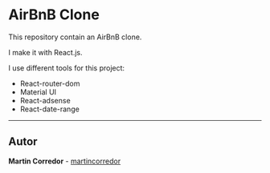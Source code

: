 # AirBnB Clone

This repository contain an AirBnB clone.

I make it with React.js.

I use different tools for this project:
* React-router-dom
* Material UI
* React-adsense
* React-date-range

---

## Autor
**Martin Corredor** - [martincorredor](https://github.com/martincorredor)
